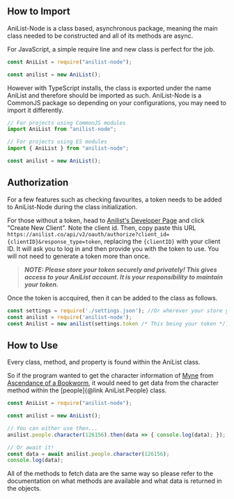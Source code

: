 ## How to Import

AniList-Node is a class based, asynchronous package, meaning the main class needed to be constructed and all of its methods are async. 

For JavaScript, a simple require line and new class is perfect for the job.
```JavaScript
const AniList = require("anilist-node");

const anilist = new AniList();
```

However with TypeScript installs, the class is exported under the name AniList and therefore should be imported as such. AniList-Node is a CommonJS package so depending on your configurations, you may need to import it differently.
```TypeScript
// For projects using CommonJS modules
import AniList from "anilist-node"; 

// For projects using ES modules
import { AniList } from "anilist-node";

const anilist = new AniList();
```

## Authorization

For a few features such as checking favourites, a token needs to be added to AniList-Node during the class initialization. 

For those without a token, head to [Anilist's Developer Page](https://anilist.co/settings/developer) and click "Create New Client". Note the client id. Then, copy paste this URL `https://anilist.co/api/v2/oauth/authorize?client_id={clientID}&response_type=token`, replacing the `{clientID}` with your client ID. It will ask you to log in and then provide you with the token to use. You will not need to generate a token more than once.

>***NOTE: Please store your token securely and privately! This gives access to your AniList account. It is your responsibility to maintain your token.***

Once the token is accquired, then it can be added to the class as follows.

```JavaScript
const settings = require('./settings.json'); //Or wherever your store your token.
const anilist = require('anilist-node');
const Anilist = new anilist(settings.token /* This being your token */);
```

## How to Use

Every class, method, and property is found within the AniList class. 

So if the program wanted to get the character information of [Myne](https://anilist.co/character/126156) from [Ascendance of a Bookworm](https://anilist.co/manga/87383), it would need to get data from the character method within the [people]{@link AniList.People} class.

```JavaScript
const AniList = require("anilist-node");

const anilist = new AniList();

// You can either use then...
anilist.people.character(126156).then(data => { console.log(data); });

// Or await it!
const data = await anilist.people.character(126156);
console.log(data);
```

All of the methods to fetch data are the same way so please refer to the documentation on what methods are available and what data is returned in the objects.